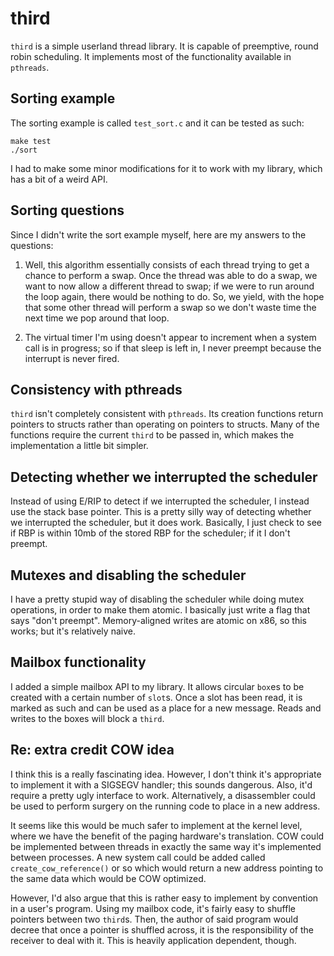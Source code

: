 # third

`third` is a simple userland thread library. It is capable of preemptive, round
robin scheduling. It implements most of the functionality available in 
`pthreads`.

## Sorting example

The sorting example is called `test_sort.c` and it can be tested as such:

```
make test
./sort
```

I had to make some minor modifications for it to work with my library, which
has a bit of a weird API.

## Sorting questions

Since I didn't write the sort example myself, here are my answers to the
questions:

1. Well, this algorithm essentially consists of each thread trying to get a
   chance to perform a swap. Once the thread was able to do a swap, we want to
   now allow a different thread to swap; if we were to run around the loop
   again, there would be nothing to do. So, we yield, with the hope that some
   other thread will perform a swap so we don't waste time the next time we
   pop around that loop.

2. The virtual timer I'm using doesn't appear to increment when a system
   call is in progress; so if that sleep is left in, I never preempt because
   the interrupt is never fired.

## Consistency with pthreads

`third` isn't completely consistent with `pthreads`. Its creation
functions return pointers to structs rather than operating on pointers to
structs. Many of the functions require the current `third` to be passed in,
which makes the implementation a little bit simpler.

## Detecting whether we interrupted the scheduler

Instead of using E/RIP to detect if we interrupted the scheduler, I instead
use the stack base pointer.  This is a pretty silly way of detecting whether
we interrupted the scheduler, but it does work.  Basically, I just check to see
if RBP is within 10mb of the stored RBP for the scheduler; if it I don't
preempt.

## Mutexes and disabling the scheduler

I have a pretty stupid way of disabling the scheduler while doing mutex
operations, in order to make them atomic. I basically just write a flag that
says "don't preempt". Memory-aligned writes are atomic on x86, so this works;
but it's relatively naive.

## Mailbox functionality

I added a simple mailbox API to my library. It allows circular `box`es to be
created with a certain number of `slot`s. Once a slot has been read, it is
marked as such and can be used as a place for a new message. Reads and writes
to the boxes will block a `third`.

## Re: extra credit COW idea

I think this is a really fascinating idea. However, I don't think it's
appropriate to implement it with a SIGSEGV handler; this sounds dangerous. Also,
it'd require a pretty ugly interface to work.  Alternatively, a disassembler
could be used to perform surgery on the running code to place in a new address.

It seems like this would be much safer to implement at the kernel level, where
we have the benefit of the paging hardware's translation. COW could be
implemented between threads in exactly the same way it's implemented between
processes. A new system call could be added called `create_cow_reference()` or
so which would return a new address pointing to the same data which would be
COW optimized.

However, I'd also argue that this is rather easy to implement by convention in
a user's program. Using my mailbox code, it's fairly easy to shuffle pointers
between two `third`s. Then, the author of said program would decree that once a
pointer is shuffled across, it is the responsibility of the receiver to deal
with it. This is heavily application dependent, though.
